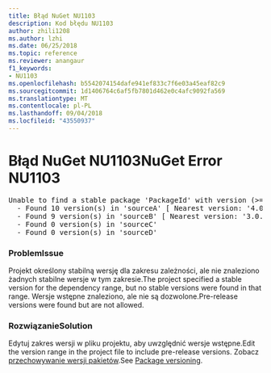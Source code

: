 ```yaml
---
title: Błąd NuGet NU1103
description: Kod błędu NU1103
author: zhili1208
ms.author: lzhi
ms.date: 06/25/2018
ms.topic: reference
ms.reviewer: anangaur
f1_keywords:
- NU1103
ms.openlocfilehash: b5542074154dafe941ef833c7f6e03a45eaf82c9
ms.sourcegitcommit: 1d1406764c6af5fb7801d462e0c4afc9092fa569
ms.translationtype: MT
ms.contentlocale: pl-PL
ms.lasthandoff: 09/04/2018
ms.locfileid: "43550937"
---
```

# <a name="nuget-error-nu1103"></a><span data-ttu-id="fb472-103">Błąd NuGet NU1103</span><span class="sxs-lookup"><span data-stu-id="fb472-103">NuGet Error NU1103</span></span>

<pre>Unable to find a stable package 'PackageId' with version (>= 3.0.0)<br/>  - Found 10 version(s) in 'sourceA' [ Nearest version: '4.0.0-rc-2129' ]<br/>  - Found 9 version(s) in 'sourceB' [ Nearest version: '3.0.0-beta-00032' ]<br/>  - Found 0 version(s) in 'sourceC'<br/>  - Found 0 version(s) in 'sourceD'</pre>

### <a name="issue"></a><span data-ttu-id="fb472-104">Problem</span><span class="sxs-lookup"><span data-stu-id="fb472-104">Issue</span></span>
<span data-ttu-id="fb472-105">Projekt określony stabilną wersję dla zakresu zależności, ale nie znaleziono żadnych stabilne wersje w tym zakresie.</span><span class="sxs-lookup"><span data-stu-id="fb472-105">The project specified a stable version for the dependency range, but no stable versions were found in that range.</span></span> <span data-ttu-id="fb472-106">Wersje wstępne znaleziono, ale nie są dozwolone.</span><span class="sxs-lookup"><span data-stu-id="fb472-106">Pre-release versions were found but are not allowed.</span></span>

### <a name="solution"></a><span data-ttu-id="fb472-107">Rozwiązanie</span><span class="sxs-lookup"><span data-stu-id="fb472-107">Solution</span></span>
<span data-ttu-id="fb472-108">Edytuj zakres wersji w pliku projektu, aby uwzględnić wersje wstępne.</span><span class="sxs-lookup"><span data-stu-id="fb472-108">Edit the version range in the project file to include pre-release versions.</span></span> <span data-ttu-id="fb472-109">Zobacz [przechowywanie wersji pakietów](../../reference/Package-Versioning.md).</span><span class="sxs-lookup"><span data-stu-id="fb472-109">See [Package versioning](../../reference/Package-Versioning.md).</span></span>